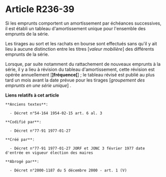 # Article R236-39

Si les emprunts comportent un amortissement par échéances successives, il est établi un tableau d'amortissement unique pour
l'ensemble des emprunts de la série. 

Les tirages au sort et les rachats en bourse sont effectués sans qu'il y ait lieu à aucune distinction entre les titres
[*valeur mobilière*] des différents emprunts de la série. 

Lorsque, par suite notamment du rattachement de nouveaux emprunts à la série, il y a lieu à révision du tableau
d'amortissement, cette révision est opérée annuellement [**]fréquence[**] ; le tableau révisé est publié au plus tard un mois
avant la date prévue pour les tirages [*groupement des emprunts en une série unique*] .

**Liens relatifs à cet article**

	**Anciens textes**:

	  - Décret n°54-164 1954-02-15 art. 6 al. 3

	**Codifié par**:

	  - Décret n°77-91 1977-01-27

	**Créé par**:

	  - Décret n°77-91 1977-01-27 JORF et JONC 3 février 1977 date d'entrée en vigueur élection des maires

	**Abrogé par**:

	  - Décret n°2000-1187 du 5 décembre 2000 - art. 1 (V)
